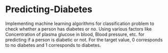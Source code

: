 # Predicting-Diabetes
Implementing machine learning algorithms for classification problem to check whether a person has diabetes or no.
Using various factors like Concentration of plasma glucose in blood, Blood pressure, etc. for predicting if a person is diabetic or not.
For the target value, 0 corresponds to no diabetes and 1 corresponds to diabetes.

